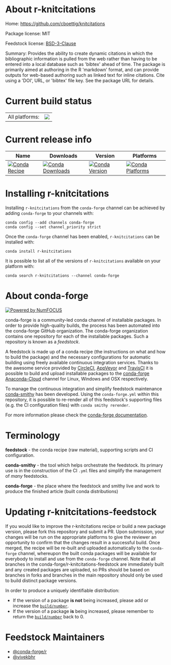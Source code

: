 About r-knitcitations
=====================

Home: https://github.com/cboettig/knitcitations

Package license: MIT

Feedstock license: [BSD-3-Clause](https://github.com/conda-forge/r-knitcitations-feedstock/blob/master/LICENSE.txt)

Summary: Provides the ability to create dynamic citations in which the bibliographic information is pulled from the web rather than having to be entered into a local database such as 'bibtex' ahead of time. The package is primarily aimed at authoring in the R 'markdown' format, and can provide outputs for web-based authoring such as linked text for inline citations.  Cite using a 'DOI', URL, or 'bibtex' file key.  See the package URL for details.

Current build status
====================


<table><tr><td>All platforms:</td>
    <td>
      <a href="https://dev.azure.com/conda-forge/feedstock-builds/_build/latest?definitionId=4774&branchName=master">
        <img src="https://dev.azure.com/conda-forge/feedstock-builds/_apis/build/status/r-knitcitations-feedstock?branchName=master">
      </a>
    </td>
  </tr>
</table>

Current release info
====================

| Name | Downloads | Version | Platforms |
| --- | --- | --- | --- |
| [![Conda Recipe](https://img.shields.io/badge/recipe-r--knitcitations-green.svg)](https://anaconda.org/conda-forge/r-knitcitations) | [![Conda Downloads](https://img.shields.io/conda/dn/conda-forge/r-knitcitations.svg)](https://anaconda.org/conda-forge/r-knitcitations) | [![Conda Version](https://img.shields.io/conda/vn/conda-forge/r-knitcitations.svg)](https://anaconda.org/conda-forge/r-knitcitations) | [![Conda Platforms](https://img.shields.io/conda/pn/conda-forge/r-knitcitations.svg)](https://anaconda.org/conda-forge/r-knitcitations) |

Installing r-knitcitations
==========================

Installing `r-knitcitations` from the `conda-forge` channel can be achieved by adding `conda-forge` to your channels with:

```
conda config --add channels conda-forge
conda config --set channel_priority strict
```

Once the `conda-forge` channel has been enabled, `r-knitcitations` can be installed with:

```
conda install r-knitcitations
```

It is possible to list all of the versions of `r-knitcitations` available on your platform with:

```
conda search r-knitcitations --channel conda-forge
```


About conda-forge
=================

[![Powered by NumFOCUS](https://img.shields.io/badge/powered%20by-NumFOCUS-orange.svg?style=flat&colorA=E1523D&colorB=007D8A)](http://numfocus.org)

conda-forge is a community-led conda channel of installable packages.
In order to provide high-quality builds, the process has been automated into the
conda-forge GitHub organization. The conda-forge organization contains one repository
for each of the installable packages. Such a repository is known as a *feedstock*.

A feedstock is made up of a conda recipe (the instructions on what and how to build
the package) and the necessary configurations for automatic building using freely
available continuous integration services. Thanks to the awesome service provided by
[CircleCI](https://circleci.com/), [AppVeyor](https://www.appveyor.com/)
and [TravisCI](https://travis-ci.com/) it is possible to build and upload installable
packages to the [conda-forge](https://anaconda.org/conda-forge)
[Anaconda-Cloud](https://anaconda.org/) channel for Linux, Windows and OSX respectively.

To manage the continuous integration and simplify feedstock maintenance
[conda-smithy](https://github.com/conda-forge/conda-smithy) has been developed.
Using the ``conda-forge.yml`` within this repository, it is possible to re-render all of
this feedstock's supporting files (e.g. the CI configuration files) with ``conda smithy rerender``.

For more information please check the [conda-forge documentation](https://conda-forge.org/docs/).

Terminology
===========

**feedstock** - the conda recipe (raw material), supporting scripts and CI configuration.

**conda-smithy** - the tool which helps orchestrate the feedstock.
                   Its primary use is in the construction of the CI ``.yml`` files
                   and simplify the management of *many* feedstocks.

**conda-forge** - the place where the feedstock and smithy live and work to
                  produce the finished article (built conda distributions)


Updating r-knitcitations-feedstock
==================================

If you would like to improve the r-knitcitations recipe or build a new
package version, please fork this repository and submit a PR. Upon submission,
your changes will be run on the appropriate platforms to give the reviewer an
opportunity to confirm that the changes result in a successful build. Once
merged, the recipe will be re-built and uploaded automatically to the
`conda-forge` channel, whereupon the built conda packages will be available for
everybody to install and use from the `conda-forge` channel.
Note that all branches in the conda-forge/r-knitcitations-feedstock are
immediately built and any created packages are uploaded, so PRs should be based
on branches in forks and branches in the main repository should only be used to
build distinct package versions.

In order to produce a uniquely identifiable distribution:
 * If the version of a package **is not** being increased, please add or increase
   the [``build/number``](https://docs.conda.io/projects/conda-build/en/latest/resources/define-metadata.html#build-number-and-string).
 * If the version of a package **is** being increased, please remember to return
   the [``build/number``](https://docs.conda.io/projects/conda-build/en/latest/resources/define-metadata.html#build-number-and-string)
   back to 0.

Feedstock Maintainers
=====================

* [@conda-forge/r](https://github.com/conda-forge/r/)
* [@vivekbhr](https://github.com/vivekbhr/)

